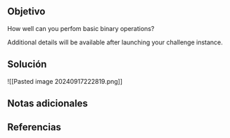 
## Objetivo
How well can you perfom basic binary operations?

Additional details will be available after launching your challenge instance.




## Solución

![[Pasted image 20240917222819.png]]
## Notas adicionales

## Referencias



